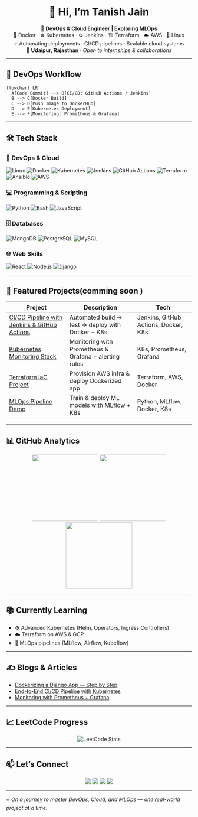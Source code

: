 <h1 align="center">👋 Hi, I’m <b>Tanish Jain</b></h1>

<p align="center">
  🚀 <b>DevOps & Cloud Engineer | Exploring MLOps</b><br>
  🐳 Docker · ☸️ Kubernetes · ⚙️ Jenkins · 🏗️ Terraform · ☁️ AWS · 🐧 Linux<br>
  💡 Automating deployments · CI/CD pipelines · Scalable cloud systems<br>
  📍 <b>Udaipur, Rajasthan</b> · <i>Open to internships & collaborations</i>
</p>


---

## 🔧 DevOps Workflow

```mermaid
flowchart LR
  A[Code Commit] --> B[CI/CD: GitHub Actions / Jenkins]
  B --> C[Docker Build]
  C --> D[Push Image to DockerHub]
  D --> E[Kubernetes Deployment]
  E --> F[Monitoring: Prometheus & Grafana]
````

---

## 🛠️ Tech Stack

### 🚀 DevOps & Cloud
![Linux](https://img.shields.io/badge/Linux-FCC624?logo=linux&logoColor=black)
![Docker](https://img.shields.io/badge/Docker-2496ED?logo=docker&logoColor=white)
![Kubernetes](https://img.shields.io/badge/Kubernetes-326CE5?logo=kubernetes&logoColor=white)
![Jenkins](https://img.shields.io/badge/Jenkins-D24939?logo=jenkins&logoColor=white)
![GitHub Actions](https://img.shields.io/badge/GitHub%20Actions-2088FF?logo=github-actions&logoColor=white)
![Terraform](https://img.shields.io/badge/Terraform-7B42BC?logo=terraform&logoColor=white)
![Ansible](https://img.shields.io/badge/Ansible-EE0000?logo=ansible&logoColor=white)
![AWS](https://img.shields.io/badge/AWS-232F3E?logo=amazon-aws&logoColor=white)

### 💻 Programming & Scripting
![Python](https://img.shields.io/badge/Python-3776AB?logo=python&logoColor=white)
![Bash](https://img.shields.io/badge/Bash-4EAA25?logo=gnubash&logoColor=white)
![JavaScript](https://img.shields.io/badge/JavaScript-F7DF1E?logo=javascript&logoColor=black)

### 🗄️ Databases
![MongoDB](https://img.shields.io/badge/MongoDB-47A248?logo=mongodb&logoColor=white)
![PostgreSQL](https://img.shields.io/badge/PostgreSQL-4169E1?logo=postgresql&logoColor=white)
![MySQL](https://img.shields.io/badge/MySQL-4479A1?logo=mysql&logoColor=white)

### 🌐 Web Skills
![React](https://img.shields.io/badge/React-61DAFB?logo=react&logoColor=black)
![Node.js](https://img.shields.io/badge/Node.js-339933?logo=node.js&logoColor=white)
![Django](https://img.shields.io/badge/Django-092E20?logo=django&logoColor=white)


---

## 📌 Featured Projects(comming soon )

| Project                                           | Description                                           | Tech                                 |
| ------------------------------------------------- | ----------------------------------------------------- | ------------------------------------ |
| [CI/CD Pipeline with Jenkins & GitHub Actions](#) | Automated build → test → deploy with Docker + K8s     | Jenkins, GitHub Actions, Docker, K8s |
| [Kubernetes Monitoring Stack](#)                  | Monitoring with Prometheus & Grafana + alerting rules | K8s, Prometheus, Grafana             |
| [Terraform IaC Project](#)                        | Provision AWS infra & deploy Dockerized app           | Terraform, AWS, Docker               |
| [MLOps Pipeline Demo](#)                          | Train & deploy ML models with MLflow + K8s            | Python, MLflow, Docker, K8s          |

---

## 📊 GitHub Analytics

<p align="center">
  <img src="https://github-readme-streak-stats.herokuapp.com/?user=05tanish&theme=tokyonight" height="180" />
  <img src="https://github-readme-stats.vercel.app/api?username=05tanish&show_icons=true&theme=tokyonight" height="180" />
  <img src="https://github-readme-stats.vercel.app/api/top-langs/?username=05tanish&layout=compact&theme=tokyonight" height="180" />
</p>

---

## 📚 Currently Learning

* ⚙️ Advanced Kubernetes (Helm, Operators, Ingress Controllers)
* ☁️ Terraform on AWS & GCP
* 🤖 MLOps pipelines (MLflow, Airflow, Kubeflow)

---

## ✍️ Blogs & Articles

* [Dockerizing a Django App — Step by Step](#)
* [End-to-End CI/CD Pipeline with Kubernetes](#)
* [Monitoring with Prometheus + Grafana](#)

---

## 📈 LeetCode Progress

<p align="center">
  <img src="https://leetcard.jacoblin.cool/tanish993678?theme=dark&font=Roboto&ext=heatmap" alt="LeetCode Stats"/>
</p>

---

## 📫 Let’s Connect

<p align="center">
  <a href="https://www.linkedin.com/in/tanish-jain-5b986828a/"><img src="https://img.shields.io/badge/LinkedIn-%230A66C2.svg?&logo=linkedin&logoColor=white" /></a>
  <a href="https://github.com/05tanish"><img src="https://img.shields.io/badge/GitHub-%23181717.svg?&logo=github&logoColor=white" /></a>
  <a href="https://hashnode.com/@tanish05"><img src="https://img.shields.io/badge/Hashnode-%2312100E.svg?&logo=hashnode&logoColor=white" /></a>
  <a href="mailto:tanishjain262@gmail.com"><img src="https://img.shields.io/badge/Email-D14836?logo=gmail&logoColor=white" /></a>
</p>

---

⭐ *On a journey to master DevOps, Cloud, and MLOps — one real-world project at a time.*
